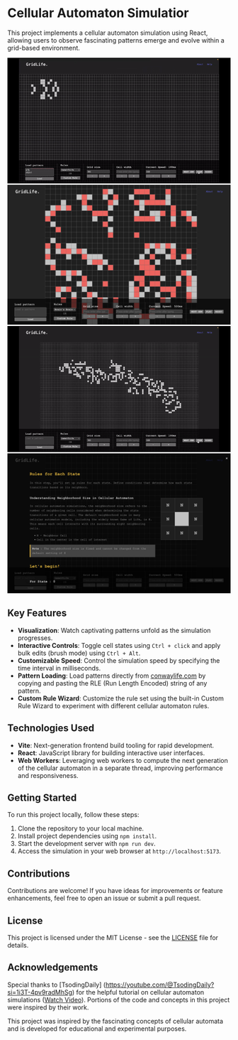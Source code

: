 # Cellular Automaton Simulatior

This project implements a cellular automaton simulation using React, allowing users to observe fascinating patterns emerge and evolve within a grid-based environment.

![Img](images/fish.gif)
![BrainsBrain](images/BrainsBrain.png)
![SirRobin](images/SirRobin.gif)
![HelpPage](images/HelpPage.png)



## Key Features

- **Visualization**: Watch captivating patterns unfold as the simulation progresses.
- **Interactive Controls**: Toggle cell states using `Ctrl + click` and apply bulk edits (brush mode) using `Ctrl + Alt`.
- **Customizable Speed**: Control the simulation speed by specifying the time interval in milliseconds.
- **Pattern Loading**: Load patterns directly from [conwaylife.com](https://www.conwaylife.com/) by copying and pasting the RLE (Run Length Encoded) string of any pattern.
- **Custom Rule Wizard**: Customize the rule set using the built-in Custom Rule Wizard to experiment with different cellular automaton rules.


## Technologies Used

- **Vite**: Next-generation frontend build tooling for rapid development.
- **React**: JavaScript library for building interactive user interfaces.
- **Web Workers**: Leveraging web workers to compute the next generation of the cellular automaton in a separate thread, improving performance and responsiveness.

## Getting Started

To run this project locally, follow these steps:
1. Clone the repository to your local machine.
2. Install project dependencies using `npm install`.
3. Start the development server with `npm run dev`.
4. Access the simulation in your web browser at `http://localhost:5173`.

## Contributions

Contributions are welcome! If you have ideas for improvements or feature enhancements, feel free to open an issue or submit a pull request.

## License

This project is licensed under the MIT License - see the [LICENSE](LICENSE) file for details.

## Acknowledgements

Special thanks to [TsodingDaily] (https://youtube.com/@TsodingDaily?si=1i3T-4pv9radMhSg) for the helpful tutorial on cellular automaton simulations ([Watch Video](https://www.youtube.com/watch?v=ygdPRlSo3Qg)). Portions of the code and concepts in this project were inspired by their work.

This project was inspired by the fascinating concepts of cellular automata and is developed for educational and experimental purposes.

